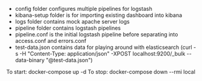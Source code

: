 -   config folder configures multiple pipelines for logstash
-   kibana-setup folder is for importing existing dashboard into kibana
-   logs folder contains mock apache server logs
-   pipeline folder contains logstash pipelines
-   pipeline.conf is the initial logstash pipeline before separating into access.conf and errors.conf
-   test-data.json contains data for playing around with elasticsearch (curl -s -H "Content-Type: application/json" -XPOST localhost:9200/\_bulk --data-binary "@test-data.json")

To start: docker-compose up -d
To stop: docker-compose down --rmi local
